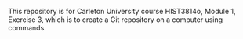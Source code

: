 This repository is for Carleton University course HIST3814o, Module 1, Exercise 3, which is to create a Git repository on a computer using commands.

